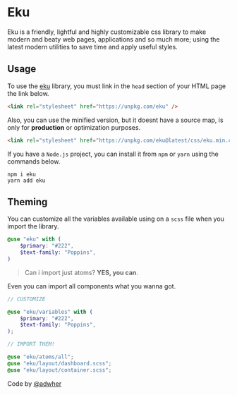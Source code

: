 # Eku

Eku is a friendly, lightful and highly customizable css library to make modern and beaty web pages, applications and so much more; using the latest modern utilities to save time and apply useful styles.

## Usage

To use the [eku](https://github.com/ekucss/eku) library, you must link in the `head` section of your HTML page the link below.

```html
<link rel="stylesheet" href="https://unpkg.com/eku" />
```

Also, you can use the minified version, but it doesnt have a source map, is only for **production** or optimization purposes.

```html
<link rel="stylesheet" href="https://unpkg.com/eku@latest/css/eku.min.css" />
```

If you have a `Node.js` project, you can install it from `npm` or `yarn` using the commands below.

```
npm i eku
yarn add eku
```

## Theming

You can customize all the variables available using on a `scss` file when you import the library.

```scss
@use "eku" with (
    $primary: "#222",
    $text-family: "Poppins",
)
```

> Can i import just atoms? **YES, you can**.

Even you can import all components what you wanna got.

```scss
// CUSTOMIZE

@use "eku/variables" with (
    $primary: "#222",
    $text-family: "Poppins",
);

// IMPORT THEM!

@use "eku/atoms/all";
@use "eku/layout/dashboard.scss";
@use "eku/layout/container.scss";
```

Code by [@adwher](https://github.com/adwher)
